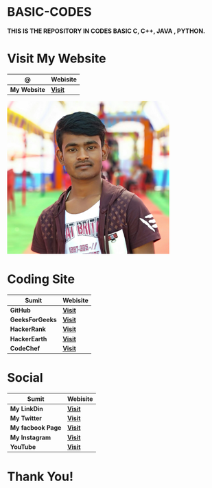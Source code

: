 # BASIC-CODES
**THIS IS THE REPOSITORY IN CODES BASIC C, C++, JAVA , PYTHON.**
# Visit My Website
|@| Webisite|
|-----| -------- |
|**My Website**| [**Visit**](https://sumitnce1.github.io/)

<img src="/sumit.png" width="75%">

# Coding Site
|Sumit| Webisite|
|-----| -------- |
|**GitHub**| [**Visit**](https://github.com/sumitnce1)
|**GeeksForGeeks**| [**Visit**](https://auth.geeksforgeeks.org/user/sumitsingh1111/)
|**HackerRank**| [**Visit**](https://www.hackerrank.com/sumitnce1)
|**HackerEarth**| [**Visit**](https://www.hackerearth.com/@sumit1641)
|**CodeChef**| [**Visit**](https://www.codechef.com/users/sumitnce1)


# Social
|Sumit| Webisite|
|-----| -------- |
|**My LinkDin**| [**Visit**](https://www.linkedin.com/in/sumit-kumar-0467b3161/)
|**My Twitter**| [**Visit**](https://twitter.com/Sumitsingh9570)
|**My facbook Page**| [**Visit**](https://www.facebook.com/sumitnce1/)
|**My Instagram**| [**Visit**](https://www.instagram.com/s.sumitsingh1111/)
|**YouTube**| [**Visit**](https://www.youtube.com/channel/UC9O21h7f1h98JxyzMLfj1bg?view_as=subscriber)

   # **Thank You!**

